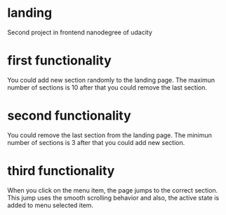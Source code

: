 # landing

Second project in frontend nanodegree of udacity

# first functionality

You could add new section randomly to the landing page. The maximun number of sections is 10 after that you could remove the last section.

# second functionality

You could remove the last section from the landing page. The minimun number of sections is 3 after that you could add new section.

# third functionality

When you click on the menu item, the page jumps to the correct section. This jump uses the smooth scrolling behavior and also, the active state is added to menu selected item.
